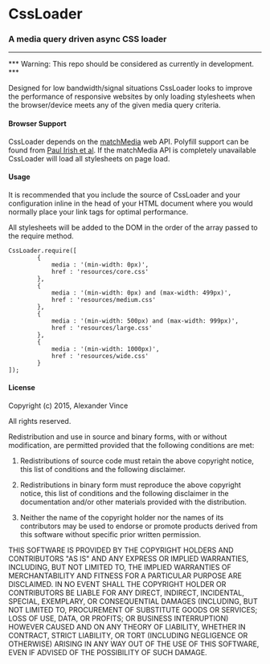# CssLoader
### A media query driven async CSS loader
***

*** Warning: This repo should be considered as currently in development. ***

Designed for low bandwidth/signal situations CssLoader looks to improve the performance of responsive websites by only loading stylesheets when the browser/device meets any of the given media query criteria.

#### Browser Support

CssLoader depends on the [matchMedia](https://developer.mozilla.org/en-US/docs/Web/API/Window/matchMedia
) web API. Polyfill support can be found from [Paul Irish et al](https://github.com/paulirish/matchMedia.js/). If the matchMedia API is completely unavailable CssLoader will load all stylesheets on page load. 

#### Usage

It is recommended that you include the source of CssLoader and your configuration inline in the head of your HTML document where you would normally place your link tags for optimal performance.

All stylesheets will be added to the DOM in the order of the array passed to the require method.

````
CssLoader.require([
  		{
  			media : '(min-width: 0px)',
  			href : 'resources/core.css'
  		},
  		{
  			media : '(min-width: 0px) and (max-width: 499px)',
  			href : 'resources/medium.css'
  		},
  		{
  			media : '(min-width: 500px) and (max-width: 999px)',
  			href : 'resources/large.css'
  		},
  		{
  			media : '(min-width: 1000px)',
  			href : 'resources/wide.css'
  		}
]);
````

#### License

Copyright (c) 2015, Alexander Vince

All rights reserved.

Redistribution and use in source and binary forms, with or without modification, are permitted provided that the following conditions are met:

1. Redistributions of source code must retain the above copyright notice, this list of conditions and the following disclaimer.

2. Redistributions in binary form must reproduce the above copyright notice, this list of conditions and the following disclaimer in the documentation and/or other materials provided with the distribution.

3. Neither the name of the copyright holder nor the names of its contributors may be used to endorse or promote products derived from this software without specific prior written permission.

THIS SOFTWARE IS PROVIDED BY THE COPYRIGHT HOLDERS AND CONTRIBUTORS "AS IS" AND ANY EXPRESS OR IMPLIED WARRANTIES, INCLUDING, BUT NOT LIMITED TO, THE IMPLIED WARRANTIES OF MERCHANTABILITY AND FITNESS FOR A PARTICULAR PURPOSE ARE DISCLAIMED. IN NO EVENT SHALL THE COPYRIGHT HOLDER OR CONTRIBUTORS BE LIABLE FOR ANY DIRECT, INDIRECT, INCIDENTAL, SPECIAL, EXEMPLARY, OR CONSEQUENTIAL DAMAGES (INCLUDING, BUT NOT LIMITED TO, PROCUREMENT OF SUBSTITUTE GOODS OR SERVICES; LOSS OF USE, DATA, OR PROFITS; OR BUSINESS INTERRUPTION) HOWEVER CAUSED AND ON ANY THEORY OF LIABILITY, WHETHER IN CONTRACT, STRICT LIABILITY, OR TORT (INCLUDING NEGLIGENCE OR OTHERWISE) ARISING IN ANY WAY OUT OF THE USE OF THIS SOFTWARE, EVEN IF ADVISED OF THE POSSIBILITY OF SUCH DAMAGE.